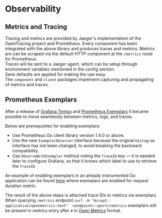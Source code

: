 # Observability

## Metrics and Tracing

Tracing and metrics are provided by Jaeger's implementation of the OpenTracing project and Prometheus.
Every component has been integrated with the above library and produces traces and metrics.
Metrics are can be scraped via the default HTTP component at the `/metrics` route for Prometheus.  
Traces will be sent to a Jaeger agent, which can be setup through environment variables mentioned in the config section.    
Sane defaults are applied for making the use easy.  
The `component` and `client` packages implement capturing and propagating of metrics and traces.

## Prometheus Exemplars

After a release of [Grafana Tempo](https://grafana.com/oss/tempo/) and
[Prometheus Exemplars](https://grafana.com/docs/grafana/latest/basics/exemplars/)
it became possible to move seamlessly between metrics, logs, and traces.

Below are prerequisites for enabling exemplars:

- Use Prometheus Go client library version 1.4.0 or above.
- Use the new `ExemplarObserver` interface because the original `Histogram` interface has not been changed,
  to avoid breaking the backward compatibility.
- Use `ObserveWithExemplar` method noting the `TraceID` key — it is needed later to configure Grafana,
  so that it knows which label to use to retrieve the `TraceID`

An example of enabling exemplars in an already instrumented Go application can be found [here](../client/http/http.go)
where exemplars are enabled for request duration metric.

The result of the above steps is attached trace IDs to metrics via exemplars.
When querying `/metrics` endpoint `curl -H "Accept: application/openmetrics-text"  <endpoint>:<port>/metrics`
exemplars will be present in metrics entry after `#` in [Open Metrics](https://github.com/OpenObservability/OpenMetrics/blob/main/specification/OpenMetrics.md#exemplars-1) format.